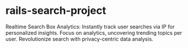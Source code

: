 # rails-search-project
Realtime Search Box Analytics: Instantly track user searches via IP for personalized insights. Focus on analytics, uncovering trending topics per user. Revolutionize search with privacy-centric data analysis.
